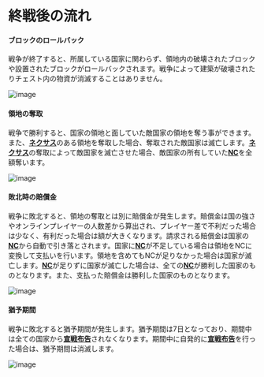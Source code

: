 # 終戦後の流れ

#### ブロックのロールバック

戦争が終了すると、所属している国家に関わらず、領地内の破壊されたブロックや設置されたブロックがロールバックされます。戦争によって建築が破壊されたりチェスト内の物資が消滅することはありません。

![image](https://user-images.githubusercontent.com/80201746/182030100-e0fab6e1-9471-4fad-beb3-cb850be74275.png)

#### 領地の奪取

戦争で勝利すると、国家の領地と面していた敵国家の領地を奪う事ができます。また、[**ネクサス**](/guide/nation)のある領地を奪取した場合、奪取された敵国家は滅亡します。[**ネクサス**](/guide/nation)の奪取によって敵国家を滅亡させた場合、敵国家の所有していた[**NC**](/guide/development)を全額奪います。

![image](https://user-images.githubusercontent.com/80201746/182030460-fd0e4afc-f361-4b2f-9ec4-41bf20a98cf3.png)

#### 敗北時の賠償金

戦争に敗北すると、領地の奪取とは別に賠償金が発生します。賠償金は国の強さやオンラインプレイヤーの人数差から算出され、プレイヤー差で不利だった場合は少なく、有利だった場合は額が大きくなります。請求される賠償金は国家の[**NC**](/guide/development)から自動で引き落とされます。国家に[**NC**](/guide/development)が不足している場合は領地をNCに変換して支払いを行います。領地を含めてもNCが足りなかった場合は国家が滅亡します。[**NC**](/guide/development)が足りずに国家が滅亡した場合は、全ての[**NC**](/guide/development)が勝利した国家のものとなります。また、支払った賠償金は勝利した国家のものとなります。

![image](https://user-images.githubusercontent.com/80201746/182030637-cf68c2dd-c1e6-41f8-b812-18a8271764ed.png)

#### 猶予期間

戦争に敗北すると猶予期間が発生します。猶予期間は7日となっており、期間中は全ての国家から[**宣戦布告**](/guide/war)されなくなります。期間中に自発的に[**宣戦布告**](/guide/war)を行った場合は、猶予期間は消滅します。

![image](https://user-images.githubusercontent.com/80201746/182030796-c11a33e3-1ec9-4e46-925b-f842ae64ea0c.png)
